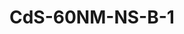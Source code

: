 # CdS-60NM-NS-B-1
<script type="application/ld+json">

  {
    "@context": "https://schema.org/",
    "@type": "ChemicalSubstance",
    "http://purl.org/dc/terms/conformsTo":
      {
        "@type": "CreativeWork",
        "@id": "https://bioschemas.org/profiles/ChemicalSubstance/0.4-RELEASE/"
      },
    "name": "CdS-60NM-NS-B-1",
    "@id":"wiki:CdS-2D60NM-2DNS-2DB-2D1",
  }
</script>

